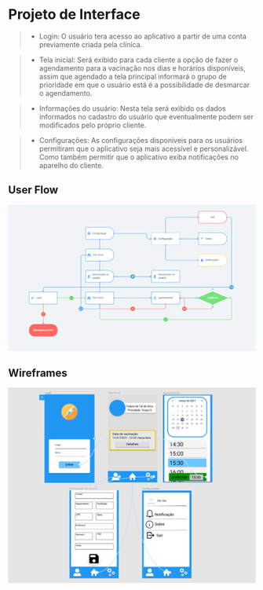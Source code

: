 
# Projeto de Interface


>- Login: O usuário tera acesso ao aplicativo a partir de uma conta previamente criada pela clínica.

>- Tela inicial: Será exibido para cada cliente a opção de fazer o agendamento para a vacinação nos dias e horários disponíveis, assim que agendado a tela principal informará o grupo de prioridade em que o usuário está é a possibilidade de desmarcar o agendamento.

>- Informações do usuário: Nesta tela será exibido os dados informados no cadastro do usuário que eventualmente podem ser modificados pelo próprio cliente.

>- Configurações: As configurações disponíveis para os usuários permitiram que o aplicativo seja mais acessível e personalizável. Como também permitir que o aplicativo exiba notificações no aparelho do cliente. 



## User Flow

![UserFlow](img/UserFlow.png)
## Wireframes

![Wireframes](img/Wireframes.png)
